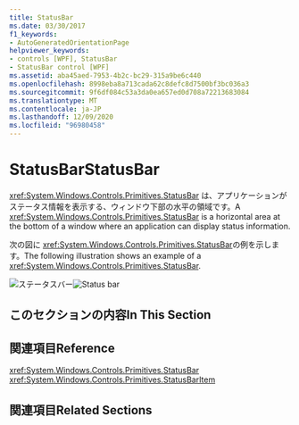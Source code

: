 ```yaml
---
title: StatusBar
ms.date: 03/30/2017
f1_keywords:
- AutoGeneratedOrientationPage
helpviewer_keywords:
- controls [WPF], StatusBar
- StatusBar control [WPF]
ms.assetid: aba45aed-7953-4b2c-bc29-315a9be6c440
ms.openlocfilehash: 8998eba8a713cada62c8defc8d7500bf3bc036a3
ms.sourcegitcommit: 9f6df084c53a3da0ea657ed0d708a72213683084
ms.translationtype: MT
ms.contentlocale: ja-JP
ms.lasthandoff: 12/09/2020
ms.locfileid: "96980458"
---
```

# <a name="statusbar"></a><span data-ttu-id="51865-102">StatusBar</span><span class="sxs-lookup"><span data-stu-id="51865-102">StatusBar</span></span>
<span data-ttu-id="51865-103"><xref:System.Windows.Controls.Primitives.StatusBar> は、アプリケーションがステータス情報を表示する、ウィンドウ下部の水平の領域です。</span><span class="sxs-lookup"><span data-stu-id="51865-103">A <xref:System.Windows.Controls.Primitives.StatusBar> is a horizontal area at the bottom of a window where an application can display status information.</span></span>  
  
 <span data-ttu-id="51865-104">次の図に <xref:System.Windows.Controls.Primitives.StatusBar>の例を示します。</span><span class="sxs-lookup"><span data-stu-id="51865-104">The following illustration shows an example of a <xref:System.Windows.Controls.Primitives.StatusBar>.</span></span>  
  
 <span data-ttu-id="51865-105">![ステータスバー](./media/ss-ctl-statusbar.GIF "SS_CTL_statusbar")</span><span class="sxs-lookup"><span data-stu-id="51865-105">![Status bar](./media/ss-ctl-statusbar.GIF "SS_CTL_statusbar")</span></span>  
  
## <a name="in-this-section"></a><span data-ttu-id="51865-106">このセクションの内容</span><span class="sxs-lookup"><span data-stu-id="51865-106">In This Section</span></span>  
  
## <a name="reference"></a><span data-ttu-id="51865-107">関連項目</span><span class="sxs-lookup"><span data-stu-id="51865-107">Reference</span></span>  
 <xref:System.Windows.Controls.Primitives.StatusBar>  
  <xref:System.Windows.Controls.Primitives.StatusBarItem>  
  
## <a name="related-sections"></a><span data-ttu-id="51865-108">関連項目</span><span class="sxs-lookup"><span data-stu-id="51865-108">Related Sections</span></span>
